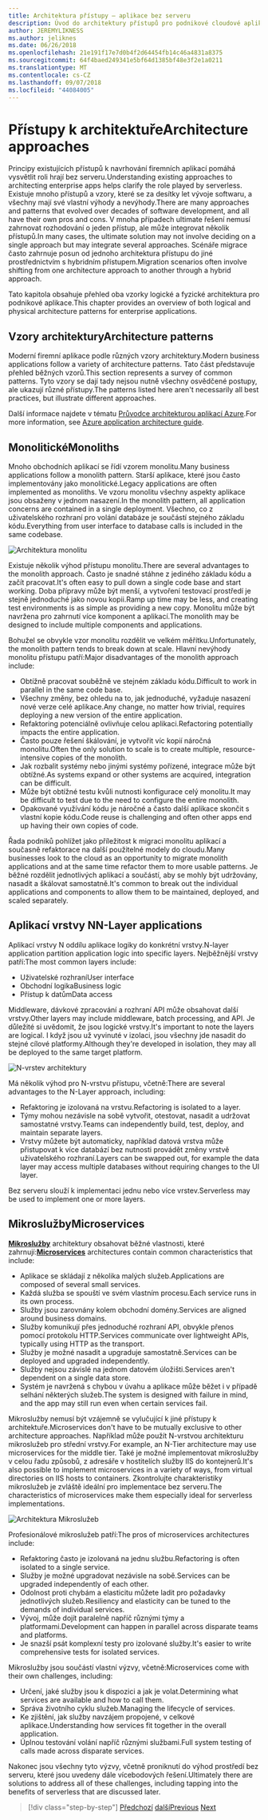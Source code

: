 ```yaml
---
title: Architektura přístupy – aplikace bez serveru
description: Úvod do architektury přístupů pro podnikové cloudové aplikace, z N-vrstvou architekturu v Azure k bez serveru.
author: JEREMYLIKNESS
ms.author: jeliknes
ms.date: 06/26/2018
ms.openlocfilehash: 21e191f17e7d0b4f2d64454fb14c46a4831a8375
ms.sourcegitcommit: 64f4baed249341e5bf64d1385bf48e3f2e1a0211
ms.translationtype: MT
ms.contentlocale: cs-CZ
ms.lasthandoff: 09/07/2018
ms.locfileid: "44084005"
---
```

# <a name="architecture-approaches"></a><span data-ttu-id="04395-103">Přístupy k architektuře</span><span class="sxs-lookup"><span data-stu-id="04395-103">Architecture approaches</span></span>

<span data-ttu-id="04395-104">Principy existujících přístupů k navrhování firemních aplikací pomáhá vysvětlit roli hrají bez serveru.</span><span class="sxs-lookup"><span data-stu-id="04395-104">Understanding existing approaches to architecting enterprise apps helps clarify the role played by serverless.</span></span> <span data-ttu-id="04395-105">Existuje mnoho přístupů a vzory, které se za desítky let vývoje softwaru, a všechny mají své vlastní výhody a nevýhody.</span><span class="sxs-lookup"><span data-stu-id="04395-105">There are many approaches and patterns that evolved over decades of software development, and all have their own pros and cons.</span></span> <span data-ttu-id="04395-106">V mnoha případech ultimate řešení nemusí zahrnovat rozhodování o jeden přístup, ale může integrovat několik přístupů.</span><span class="sxs-lookup"><span data-stu-id="04395-106">In many cases, the ultimate solution may not involve deciding on a single approach but may integrate several approaches.</span></span> <span data-ttu-id="04395-107">Scénáře migrace často zahrnuje posun od jednoho architektura přístupu do jiné prostřednictvím s hybridním přístupem.</span><span class="sxs-lookup"><span data-stu-id="04395-107">Migration scenarios often involve shifting from one architecture approach to another through a hybrid approach.</span></span>

<span data-ttu-id="04395-108">Tato kapitola obsahuje přehled oba vzorky logické a fyzické architektura pro podnikové aplikace.</span><span class="sxs-lookup"><span data-stu-id="04395-108">This chapter provides an overview of both logical and physical architecture patterns for enterprise applications.</span></span>

## <a name="architecture-patterns"></a><span data-ttu-id="04395-109">Vzory architektury</span><span class="sxs-lookup"><span data-stu-id="04395-109">Architecture patterns</span></span>

<span data-ttu-id="04395-110">Moderní firemní aplikace podle různých vzory architektury.</span><span class="sxs-lookup"><span data-stu-id="04395-110">Modern business applications follow a variety of architecture patterns.</span></span> <span data-ttu-id="04395-111">Tato část představuje přehled běžných vzorů.</span><span class="sxs-lookup"><span data-stu-id="04395-111">This section represents a survey of common patterns.</span></span> <span data-ttu-id="04395-112">Tyto vzory se dají tady nejsou nutně všechny osvědčené postupy, ale ukazují různé přístupy.</span><span class="sxs-lookup"><span data-stu-id="04395-112">The patterns listed here aren't necessarily all best practices, but illustrate different approaches.</span></span>

<span data-ttu-id="04395-113">Další informace najdete v tématu [Průvodce architekturou aplikací Azure](https://docs.microsoft.com/azure/architecture/guide/).</span><span class="sxs-lookup"><span data-stu-id="04395-113">For more information, see [Azure application architecture guide](https://docs.microsoft.com/azure/architecture/guide/).</span></span>

## <a name="monoliths"></a><span data-ttu-id="04395-114">Monolitické</span><span class="sxs-lookup"><span data-stu-id="04395-114">Monoliths</span></span>

<span data-ttu-id="04395-115">Mnoho obchodních aplikací se řídí vzorem monolitu.</span><span class="sxs-lookup"><span data-stu-id="04395-115">Many business applications follow a monolith pattern.</span></span> <span data-ttu-id="04395-116">Starší aplikace, které jsou často implementovány jako monolitické.</span><span class="sxs-lookup"><span data-stu-id="04395-116">Legacy applications are often implemented as monoliths.</span></span> <span data-ttu-id="04395-117">Ve vzoru monolitu všechny aspekty aplikace jsou obsaženy v jednom nasazení.</span><span class="sxs-lookup"><span data-stu-id="04395-117">In the monolith pattern, all application concerns are contained in a single deployment.</span></span> <span data-ttu-id="04395-118">Všechno, co z uživatelského rozhraní pro volání databáze je součástí stejného základu kódu.</span><span class="sxs-lookup"><span data-stu-id="04395-118">Everything from user interface to database calls is included in the same codebase.</span></span>

![Architektura monolitu](./media/monolith-architecture.png)

<span data-ttu-id="04395-120">Existuje několik výhod přístupu monolitu.</span><span class="sxs-lookup"><span data-stu-id="04395-120">There are several advantages to the monolith approach.</span></span> <span data-ttu-id="04395-121">Často je snadné stáhne z jediného základu kódu a začít pracovat.</span><span class="sxs-lookup"><span data-stu-id="04395-121">It's often easy to pull down a single code base and start working.</span></span> <span data-ttu-id="04395-122">Doba přípravy může být menší, a vytvoření testovací prostředí je stejně jednoduché jako novou kopii.</span><span class="sxs-lookup"><span data-stu-id="04395-122">Ramp up time may be less, and creating test environments is as simple as providing a new copy.</span></span> <span data-ttu-id="04395-123">Monolitu může být navržena pro zahrnutí více komponent a aplikací.</span><span class="sxs-lookup"><span data-stu-id="04395-123">The monolith may be designed to include multiple components and applications.</span></span>

<span data-ttu-id="04395-124">Bohužel se obvykle vzor monolitu rozdělit ve velkém měřítku.</span><span class="sxs-lookup"><span data-stu-id="04395-124">Unfortunately, the monolith pattern tends to break down at scale.</span></span> <span data-ttu-id="04395-125">Hlavní nevýhody monolitu přístupu patří:</span><span class="sxs-lookup"><span data-stu-id="04395-125">Major disadvantages of the monolith approach include:</span></span>

* <span data-ttu-id="04395-126">Obtížně pracovat souběžně ve stejném základu kódu.</span><span class="sxs-lookup"><span data-stu-id="04395-126">Difficult to work in parallel in the same code base.</span></span>
* <span data-ttu-id="04395-127">Všechny změny, bez ohledu na to, jak jednoduché, vyžaduje nasazení nové verze celé aplikace.</span><span class="sxs-lookup"><span data-stu-id="04395-127">Any change, no matter how trivial, requires deploying a new version of the entire application.</span></span>
* <span data-ttu-id="04395-128">Refaktoring potenciálně ovlivňuje celou aplikaci.</span><span class="sxs-lookup"><span data-stu-id="04395-128">Refactoring potentially impacts the entire application.</span></span>
* <span data-ttu-id="04395-129">Často pouze řešení škálování, je vytvořit víc kopií náročná monolitu.</span><span class="sxs-lookup"><span data-stu-id="04395-129">Often the only solution to scale is to create multiple, resource-intensive copies of the monolith.</span></span>
* <span data-ttu-id="04395-130">Jak rozbalit systémy nebo jinými systémy pořízené, integrace může být obtížné.</span><span class="sxs-lookup"><span data-stu-id="04395-130">As systems expand or other systems are acquired, integration can be difficult.</span></span>
* <span data-ttu-id="04395-131">Může být obtížné testu kvůli nutnosti konfigurace celý monolitu.</span><span class="sxs-lookup"><span data-stu-id="04395-131">It may be difficult to test due to the need to configure the entire monolith.</span></span>
* <span data-ttu-id="04395-132">Opakované využívání kódu je náročné a často další aplikace skončit s vlastní kopie kódu.</span><span class="sxs-lookup"><span data-stu-id="04395-132">Code reuse is challenging and often other apps end up having their own copies of code.</span></span>

<span data-ttu-id="04395-133">Řada podniků pohlížet jako příležitost k migraci monolitu aplikací a současně refaktorace na další použitelné modely do cloudu.</span><span class="sxs-lookup"><span data-stu-id="04395-133">Many businesses look to the cloud as an opportunity to migrate monolith applications and at the same time refactor them to more usable patterns.</span></span> <span data-ttu-id="04395-134">Je běžné rozdělit jednotlivých aplikací a součástí, aby se mohly být udržovány, nasadit a škálovat samostatně.</span><span class="sxs-lookup"><span data-stu-id="04395-134">It's common to break out the individual applications and components to allow them to be maintained, deployed, and scaled separately.</span></span>

## <a name="n-layer-applications"></a><span data-ttu-id="04395-135">Aplikací vrstvy N</span><span class="sxs-lookup"><span data-stu-id="04395-135">N-Layer applications</span></span>

<span data-ttu-id="04395-136">Aplikací vrstvy N oddílu aplikace logiky do konkrétní vrstvy.</span><span class="sxs-lookup"><span data-stu-id="04395-136">N-layer application partition application logic into specific layers.</span></span> <span data-ttu-id="04395-137">Nejběžnější vrstvy patří:</span><span class="sxs-lookup"><span data-stu-id="04395-137">The most common layers include:</span></span>

* <span data-ttu-id="04395-138">Uživatelské rozhraní</span><span class="sxs-lookup"><span data-stu-id="04395-138">User interface</span></span>
* <span data-ttu-id="04395-139">Obchodní logika</span><span class="sxs-lookup"><span data-stu-id="04395-139">Business logic</span></span>
* <span data-ttu-id="04395-140">Přístup k datům</span><span class="sxs-lookup"><span data-stu-id="04395-140">Data access</span></span>

<span data-ttu-id="04395-141">Middleware, dávkové zpracování a rozhraní API může obsahovat další vrstvy.</span><span class="sxs-lookup"><span data-stu-id="04395-141">Other layers may include middleware, batch processing, and API.</span></span> <span data-ttu-id="04395-142">Je důležité si uvědomit, že jsou logické vrstvy.</span><span class="sxs-lookup"><span data-stu-id="04395-142">It's important to note the layers are logical.</span></span> <span data-ttu-id="04395-143">I když jsou už vyvinuté v izolaci, jsou všechny jde nasadit do stejné cílové platformy.</span><span class="sxs-lookup"><span data-stu-id="04395-143">Although they're developed in isolation, they may all be deployed to the same target platform.</span></span>

![N-vrstev architektury](./media/n-layer-architecture.png)

<span data-ttu-id="04395-145">Má několik výhod pro N-vrstvu přístupu, včetně:</span><span class="sxs-lookup"><span data-stu-id="04395-145">There are several advantages to the N-Layer approach, including:</span></span>

* <span data-ttu-id="04395-146">Refaktoring je izolovaná na vrstvu.</span><span class="sxs-lookup"><span data-stu-id="04395-146">Refactoring is isolated to a layer.</span></span>
* <span data-ttu-id="04395-147">Týmy mohou nezávisle na sobě vytvořit, otestovat, nasadit a udržovat samostatné vrstvy.</span><span class="sxs-lookup"><span data-stu-id="04395-147">Teams can independently build, test, deploy, and maintain separate layers.</span></span>
* <span data-ttu-id="04395-148">Vrstvy můžete být automaticky, například datová vrstva může přistupovat k více databází bez nutnosti provádět změny vrstvě uživatelského rozhraní.</span><span class="sxs-lookup"><span data-stu-id="04395-148">Layers can be swapped out, for example the data layer may access multiple databases without requiring changes to the UI layer.</span></span>

<span data-ttu-id="04395-149">Bez serveru slouží k implementaci jednu nebo více vrstev.</span><span class="sxs-lookup"><span data-stu-id="04395-149">Serverless may be used to implement one or more layers.</span></span>

## <a name="microservices"></a><span data-ttu-id="04395-150">Mikroslužby</span><span class="sxs-lookup"><span data-stu-id="04395-150">Microservices</span></span>

<span data-ttu-id="04395-151">**[Mikroslužby](https://docs.microsoft.com/azure/architecture/guide/architecture-styles/microservices)**  architektury obsahovat běžné vlastnosti, které zahrnují:</span><span class="sxs-lookup"><span data-stu-id="04395-151">**[Microservices](https://docs.microsoft.com/azure/architecture/guide/architecture-styles/microservices)** architectures contain common characteristics that include:</span></span>

* <span data-ttu-id="04395-152">Aplikace se skládají z několika malých služeb.</span><span class="sxs-lookup"><span data-stu-id="04395-152">Applications are composed of several small services.</span></span>
* <span data-ttu-id="04395-153">Každá služba se spouští ve svém vlastním procesu.</span><span class="sxs-lookup"><span data-stu-id="04395-153">Each service runs in its own process.</span></span>
* <span data-ttu-id="04395-154">Služby jsou zarovnány kolem obchodní domény.</span><span class="sxs-lookup"><span data-stu-id="04395-154">Services are aligned around business domains.</span></span>
* <span data-ttu-id="04395-155">Služby komunikují přes jednoduché rozhraní API, obvykle přenos pomocí protokolu HTTP.</span><span class="sxs-lookup"><span data-stu-id="04395-155">Services communicate over lightweight APIs, typically using HTTP as the transport.</span></span>
* <span data-ttu-id="04395-156">Služby je možné nasadit a upgraduje samostatně.</span><span class="sxs-lookup"><span data-stu-id="04395-156">Services can be deployed and upgraded independently.</span></span>
* <span data-ttu-id="04395-157">Služby nejsou závislé na jednom datovém úložišti.</span><span class="sxs-lookup"><span data-stu-id="04395-157">Services aren't dependent on a single data store.</span></span>
* <span data-ttu-id="04395-158">Systém je navržená s chybou v úvahu a aplikace může běžet i v případě selhání některých služeb.</span><span class="sxs-lookup"><span data-stu-id="04395-158">The system is designed with failure in mind, and the app may still run even when certain services fail.</span></span>

<span data-ttu-id="04395-159">Mikroslužby nemusí být vzájemně se vylučující k jiné přístupy k architektuře.</span><span class="sxs-lookup"><span data-stu-id="04395-159">Microservices don't have to be mutually exclusive to other architecture approaches.</span></span> <span data-ttu-id="04395-160">Například může použít N-vrstvou architekturu mikroslužeb pro střední vrstvy.</span><span class="sxs-lookup"><span data-stu-id="04395-160">For example, an N-Tier architecture may use microservices for the middle tier.</span></span> <span data-ttu-id="04395-161">Také je možné implementovat mikroslužby v celou řadu způsobů, z adresáře v hostitelích služby IIS do kontejnerů.</span><span class="sxs-lookup"><span data-stu-id="04395-161">It's also possible to implement microservices in a variety of ways, from virtual directories on IIS hosts to containers.</span></span> <span data-ttu-id="04395-162">Zkontrolujte charakteristiky mikroslužeb je zvláště ideální pro implementace bez serveru.</span><span class="sxs-lookup"><span data-stu-id="04395-162">The characteristics of microservices make them especially ideal for serverless implementations.</span></span>

![Architektura Mikroslužeb](./media/microservices-architecture.png)

<span data-ttu-id="04395-164">Profesionálové mikroslužeb patří:</span><span class="sxs-lookup"><span data-stu-id="04395-164">The pros of microservices architectures include:</span></span>

* <span data-ttu-id="04395-165">Refaktoring často je izolovaná na jednu službu.</span><span class="sxs-lookup"><span data-stu-id="04395-165">Refactoring is often isolated to a single service.</span></span>
* <span data-ttu-id="04395-166">Služby je možné upgradovat nezávisle na sobě.</span><span class="sxs-lookup"><span data-stu-id="04395-166">Services can be upgraded independently of each other.</span></span>
* <span data-ttu-id="04395-167">Odolnost proti chybám a elasticitu můžete ladit pro požadavky jednotlivých služeb.</span><span class="sxs-lookup"><span data-stu-id="04395-167">Resiliency and elasticity can be tuned to the demands of individual services.</span></span>
* <span data-ttu-id="04395-168">Vývoj, může dojít paralelně napříč různými týmy a platformami.</span><span class="sxs-lookup"><span data-stu-id="04395-168">Development can happen in parallel across disparate teams and platforms.</span></span>
* <span data-ttu-id="04395-169">Je snazší psát komplexní testy pro izolované služby.</span><span class="sxs-lookup"><span data-stu-id="04395-169">It's easier to write comprehensive tests for isolated services.</span></span>

<span data-ttu-id="04395-170">Mikroslužby jsou součástí vlastní výzvy, včetně:</span><span class="sxs-lookup"><span data-stu-id="04395-170">Microservices come with their own challenges, including:</span></span>

* <span data-ttu-id="04395-171">Určení, jaké služby jsou k dispozici a jak je volat.</span><span class="sxs-lookup"><span data-stu-id="04395-171">Determining what services are available and how to call them.</span></span>
* <span data-ttu-id="04395-172">Správa životního cyklu služeb.</span><span class="sxs-lookup"><span data-stu-id="04395-172">Managing the lifecycle of services.</span></span>
* <span data-ttu-id="04395-173">Ke zjištění, jak služby navzájem propojené, v celkové aplikace.</span><span class="sxs-lookup"><span data-stu-id="04395-173">Understanding how services fit together in the overall application.</span></span>
* <span data-ttu-id="04395-174">Úplnou testování volání napříč různými službami.</span><span class="sxs-lookup"><span data-stu-id="04395-174">Full system testing of calls made across disparate services.</span></span>

<span data-ttu-id="04395-175">Nakonec jsou všechny tyto výzvy, včetně proniknutí do výhod prostředí bez serveru, které jsou uvedeny dále vícebodových řešení.</span><span class="sxs-lookup"><span data-stu-id="04395-175">Ultimately there are solutions to address all of these challenges, including tapping into the benefits of serverless that are discussed later.</span></span>

>[!div class="step-by-step"]
<span data-ttu-id="04395-176">[Předchozí](index.md)
[další](architecture-deployment-approaches.md)</span><span class="sxs-lookup"><span data-stu-id="04395-176">[Previous](index.md)
[Next](architecture-deployment-approaches.md)</span></span>
